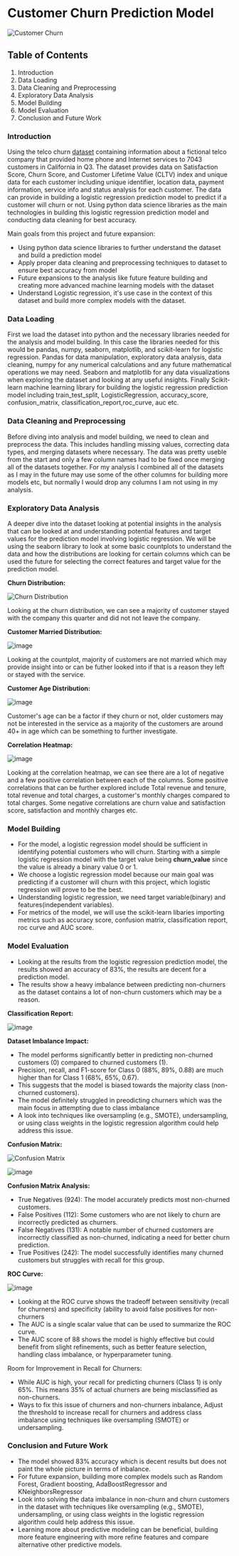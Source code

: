 # Customer Churn Prediction Model

![Customer Churn](https://github.com/user-attachments/assets/646a3608-ba63-4fdc-8041-f7e727a3037e)



## Table of Contents
1. Introduction
2. Data Loading
3. Data Cleaning and Preprocessing
4. Exploratory Data Analysis
6. Model Building
7. Model Evaluation
8. Conclusion and Future Work

### Introduction
Using the telco churn [dataset](https://www.kaggle.com/datasets/hassanelfattmi/why-do-customers-leave-can-you-spot-the-churners/data) containing information about a fictional telco company that provided home phone and Internet services to 7043 customers in California in Q3. The dataset provides data on Satisfaction Score, Churn Score, and Customer Lifetime Value (CLTV) index and unique data for each customer including unique identifier, location data, payment information, service info and status analysis for each customer. The data can provide in building a logistic regression prediction model to predict if a customer will churn or not. Using python data science libraries as the main technologies in building this logistic regression prediction model and conducting data cleaning for best accuracy.

Main goals from this project and future expansion: 
 * Using python data science libraries to further understand the dataset and build a prediction model
 * Apply proper data cleaning and preprocessing techniques to dataset to ensure best accuracy from model
 * Future expansions to the analysis like future feature building and creating more advanced machine learning models with the dataset
 * Understand Logistic regression, it's use case in the context of this dataset and build more complex models with the dataset. 


### Data Loading
First we load the dataset into python and the necessary libraries needed for the analysis and model building. In this case the libraries needed for this would be pandas, numpy, seaborn, matplotlib, and scikit-learn for logistic regression. Pandas for data manipulation, exploratory data analysis, data cleaning, numpy for any numerical calculations and any future mathematical operations we may need. Seaborn and matplotlib for any data visualizations when exploring the dataset and looking at any useful insights. Finally Scikit-learn machine learning library for building the logistic regression prediction model including train_test_split, LogisticRegression, accuracy_score, confusion_matrix, classification_report,roc_curve, auc etc. 


### Data Cleaning and Preprocessing
Before diving into analysis and model building, we need to clean and preprocess the data. This includes handling missing values, correcting data types, and merging datasets where necessary. The data was pretty useble from the start and only a few column names had to be fixed once merging all of the datasets together. For my analysis I combined all of the datasets as I may in the future may use some of the other columns for building more models etc, but normally I would drop any columns I am not using in my analysis. 

### Exploratory Data Analysis
A deeper dive into the dataset looking at potential insights in the analysis that can be looked at and understanding potential features and target values for the prediction model involving logistic regression. We will be using the seaborn library to look at some basic countplots to understand the data and how the distributions are looking for certain columns which can be used the future for selecting the correct features and target value for the prediction model. 

**Churn Distribution:**

![Churn Distribution](https://github.com/user-attachments/assets/97dd39a2-e6b8-4055-ae1c-1797b39e8871) 

Looking at the churn distribution, we can see a majority of customer stayed with the company this quarter and did not not leave the company. 

**Customer Married Distribution:**

![image](https://github.com/user-attachments/assets/10b64cbc-2fbd-46e2-937f-ce0df1246e3a)

Looking at the countplot, majority of customers are not married which may provide insight into or can be futher looked into if that is a reason they left or stayed with the service. 

**Customer Age Distribution:**

![image](https://github.com/user-attachments/assets/94236f22-2fa0-4d90-816d-6c70151d05b2)

Customer's age can be a factor if they churn or not, older customers may not be interested in the service as a majority of the customers are around 40+ in age which can be something to further investigate. 

**Correlation Heatmap:**

![image](https://github.com/user-attachments/assets/5497551a-f973-4615-b0e9-2bfc49149c4f)

Looking at the correlation heatmap, we can see there are a lot of negative and a few positive correlation between each of the columns. Some positive correlations that can be further explored include Total revenue and tenure, total revenue and total charges, a customer's monthly charges compared to total charges. Some negative correlations are churn value and satisfaction score, satisfaction and monthly charges etc.  


### Model Building
* For the model, a logistic regression model should be sufficient in identifying potential customers who will churn. Starting with a simple logistic regression model with the target value being **churn_value** since the value is already a binary value 0 or 1.
* We choose a logistic regression model because our main goal was predicting if a customer will churn with this project, which logistic regression will prove to be the best. 
* Understanding logistic regression, we need target variable(binary) and features(independent variables).
* For metrics of the model, we will use the scikit-learn libaries importing metrics such as accuracy score, confusion matrix, classification report, roc curve and AUC score. 


### Model Evaluation
* Looking at the results from the logistic regression prediction model, the results showed an accuracy of 83%, the results are decent for a prediction model.
* The results show a heavy imbalance between predicting non-churners as the dataset contains a lot of non-churn customers which may be a reason. 



**Classification Report:**

![image](https://github.com/user-attachments/assets/abd60168-a760-4980-a7db-91f6ee5741e4)

**Dataset Imbalance Impact:**

- The model performs significantly better in predicting non-churned customers (0) compared to churned customers (1).
- Precision, recall, and F1-score for Class 0 (88%, 89%, 0.88) are much higher than for Class 1 (68%, 65%, 0.67).
- This suggests that the model is biased towards the majority class (non-churned customers).
- The model definitely struggled in preodicting churners which was the main focus in attempting due to class imbalance
- A look into techniques like oversampling (e.g., SMOTE), undersampling, or using class weights in the logistic regression algorithm could help address this issue.


**Confusion Matrix:**

![Confusion Matrix](https://github.com/user-attachments/assets/1646c4ec-8729-4abf-a20b-f0f0c524dabd)

![image](https://github.com/user-attachments/assets/3e4b545c-8f6d-4f9b-a8f5-14481942291e)

**Confusion Matrix Analysis:**

- True Negatives (924): The model accurately predicts most non-churned customers.
- False Positives (112): Some customers who are not likely to churn are incorrectly predicted as churners.
- False Negatives (131): A notable number of churned customers are incorrectly classified as non-churned, indicating a need for better churn prediction.
- True Positives (242): The model successfully identifies many churned customers but struggles with recall for this group.


**ROC Curve:**

![image](https://github.com/user-attachments/assets/1b80b2be-1ce1-4c18-a940-ddc4284169be)

- Looking at the ROC curve shows the tradeoff between sensitivity (recall for churners) and specificity (ability to avoid false positives for non-churners
- The AUC is a single scalar value that can be used to summarize the ROC curve.
- The AUC score of 88 shows the model is highly effective but could benefit from slight refinements, such as better feature selection, handling class imbalance, or hyperparameter tuning.

Room for Improvement in Recall for Churners:

- While AUC is high, your recall for predicting churners (Class 1) is only 65%. This means 35% of actual churners are being misclassified as non-churners.
- Ways to fix this issue of churners and non-churners inbalance, Adjust the threshold to increase recall for churners and address class imbalance using techniques like oversampling (SMOTE) or undersampling.

### Conclusion and Future Work
* The model showed 83% accuracy which is decent results but does not paint the whole picture in terms of inbalance. 
* For future expansion, building more complex models such as Random Forest, Gradient boosting, AdaBoostRegressor and KNeighborsRegressor
* Look into solving the data imbalance in non-churn and churn customers in the dataset with techniques like oversampling (e.g., SMOTE), undersampling, or using class weights in the logistic regression algorithm could help address this issue.
* Learning more about predictive modeling can be beneficial, building more feature engineering with more refine features and compare alternative other predictive models. 


